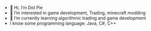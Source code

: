 - 👋 Hi, I’m Dot Pie
- 👀 I’m interested in game development, Trading, minecraft modding
- 🌱 I’m currently learning algorithmic trading and game development
- I know some programming language: Java, C#, C++
